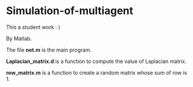 # Simulation-of-multiagent
This a student work : )

By Matlab.

The file **net.m** is the main program.

**Laplacian_matrix.d** is a function to compute the value of Laplacian matrix.

**row_matrix.m** is a function to create a random matrix whose sum of row is 1.
